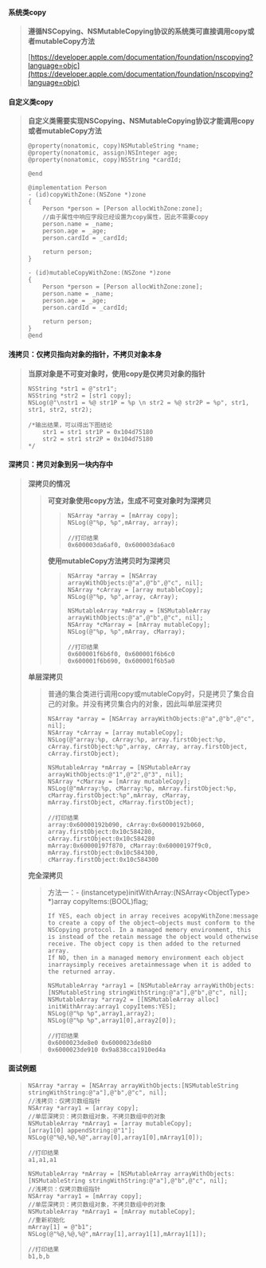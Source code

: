 #### **系统类copy**

> **遵循NSCopying、NSMutableCopying协议的系统类可直接调用copy或者mutableCopy方法**
>
> [https://developer.apple.com/documentation/foundation/nscopying?language=objc](https://developer.apple.com/documentation/foundation/nscopying?language=objc)

#### **自定义类copy**

> **自定义类需要实现NSCopying、NSMutableCopying协议才能调用copy或者mutableCopy方法**
>
> ```
> @property(nonatomic, copy)NSMutableString *name;
> @property(nonatomic, assign)NSInteger age;
> @property(nonatomic, copy)NSString *cardId;
>
> @end
>
> @implementation Person
> - (id)copyWithZone:(NSZone *)zone
> {
>     Person *person = [Person allocWithZone:zone];
>     //由于属性中响应字段已经设置为copy属性，因此不需要copy
>     person.name = _name;
>     person.age = _age;
>     person.cardId = _cardId;
>  
>     return person;
> }
>
> - (id)mutableCopyWithZone:(NSZone *)zone
> {
>     Person *person = [Person allocWithZone:zone];
>     person.name = _name;
>     person.age = _age;
>     person.cardId = _cardId;
>     
>     return person;
> }
> @end
> ```

#### 浅拷贝：仅拷贝指向对象的指针，不拷贝对象本身

> **当原对象是不可变对象时，使用copy是仅拷贝对象的指针**
>
> ```
> NSString *str1 = @"str1";
> NSString *str2 = [str1 copy];
> NSLog(@"\nstr1 = %@ str1P = %p \n str2 = %@ str2P = %p", str1, str1, str2, str2);
>
> /*输出结果，可以得出下图结论
>     str1 = str1 str1P = 0x104d75180
>     str2 = str1 str2P = 0x104d75180
> */
> ```

#### 深拷贝：拷贝对象到另一块内存中

> **深拷贝的情况**
>
> > **可变对象使用copy方法，生成不可变对象时为深拷贝**
> >
> > > ```
> > > NSArray *array = [mArray copy];
> > > NSLog(@"%p, %p",mArray, array);
> > >
> > > //打印结果
> > > 0x600003da6af0, 0x600003da6ac0
> > > ```
> >
> > **使用mutableCopy方法拷贝时为深拷贝**
> >
> > > ```
> > > NSArray *array = [NSArray arrayWithObjects:@"a",@"b",@"c", nil];
> > > NSArray *cArray = [array mutableCopy];
> > > NSLog(@"%p, %p",array, cArray);
> > >
> > > NSMutableArray *mArray = [NSMutableArray arrayWithObjects:@"a",@"b",@"c", nil];
> > > NSArray *cMarray = [mArray mutableCopy];
> > > NSLog(@"%p, %p",mArray, cMarray);
> > >
> > > //打印结果
> > > 0x600001f6b6f0, 0x600001f6b6c0
> > > 0x600001f6b690, 0x600001f6b5a0
> > > ```
>
> **单层深拷贝**
>
> > 普通的集合类进行调用copy或mutableCopy时，只是拷贝了集合自己的对象。并没有拷贝集合内的对象，因此叫单层深拷贝
> >
> > ```
> > NSArray *array = [NSArray arrayWithObjects:@"a",@"b",@"c", nil];
> > NSArray *cArray = [array mutableCopy];
> > NSLog(@"array:%p, cArray:%p, array.firstObject:%p, cArray.firstObject:%p",array, cArray, array.firstObject, cArray.firstObject);
> >
> > NSMutableArray *mArray = [NSMutableArray arrayWithObjects:@"1",@"2",@"3", nil];
> > NSArray *cMarray = [mArray mutableCopy];
> > NSLog(@"mArray:%p, cMarray:%p, mArray.firstObject:%p, cMarray.firstObject:%p",mArray, cMarray, mArray.firstObject, cMarray.firstObject);
> >
> > //打印结果
> > array:0x60000192b090, cArray:0x60000192b060, array.firstObject:0x10c584280, cArray.firstObject:0x10c584280
> > mArray:0x60000197f870, cMarray:0x60000197f9c0, mArray.firstObject:0x10c584300, cMarray.firstObject:0x10c584300
> > ```
>
> **完全深拷贝**
>
> > 方法一：- \(instancetype\)initWithArray:\(NSArray&lt;ObjectType&gt; \*\)array copyItems:\(BOOL\)flag;
> >
> > ```
> > If YES, each object in array receives acopyWithZone:message to create a copy of the object—objects must conform to the NSCopying protocol. In a managed memory environment, this is instead of the retain message the object would otherwise receive. The object copy is then added to the returned array.
> > If NO, then in a managed memory environment each object inarraysimply receives aretainmessage when it is added to the returned array.
> > ```
> >
> > ```
> > NSMutableArray *array1 = [NSMutableArray arrayWithObjects:[NSMutableString stringWithString:@"a"],@"b",@"c", nil];
> > NSMutableArray *array2 = [[NSMutableArray alloc] initWithArray:array1 copyItems:YES];
> > NSLog(@"%p %p",array1,array2);
> > NSLog(@"%p %p",array1[0],array2[0]);
> >
> > //打印结果
> > 0x6000023de8e0 0x6000023de8b0
> > 0x6000023de910 0x9a838cca1910ed4a
> > ```

#### 面试例题

> ```
> NSArray *array = [NSArray arrayWithObjects:[NSMutableString stringWithString:@"a"],@"b",@"c", nil];
> //浅拷贝：仅拷贝数组指针
> NSArray *array1 = [array copy];
> //单层深拷贝：拷贝数组对象，不拷贝数组中的对象
> NSMutableArray *mArray1 = [array mutableCopy];
> [array1[0] appendString:@"1"];
> NSLog(@"%@,%@,%@",array[0],array1[0],mArray1[0]);
>
> //打印结果
> a1,a1,a1
>
> NSMutableArray *mArray = [NSMutableArray arrayWithObjects:[NSMutableString stringWithString:@"a"],@"b",@"c", nil];
> //浅拷贝：仅拷贝数组指针
> NSArray *array1 = [mArray copy];
> //单层深拷贝：拷贝数组对象，不拷贝数组中的对象
> NSMutableArray *mArray1 = [mArray mutableCopy];
> //重新初始化
> mArray[1] = @"b1";
> NSLog(@"%@,%@,%@",mArray[1],array1[1],mArray1[1]);
>
> //打印结果
> b1,b,b
> ```



